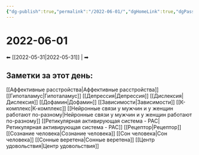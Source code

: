 ```yaml
---
{"dg-publish":true,"permalink":"/2022-06-01/","dgHomeLink":true,"dgPassFrontmatter":false}
---
```


# 2022-06-01
⬅ [[2022-05-31|2022-05-31]] |  ➡
## Заметки за этот день:
[[Аффективные расстройства|Аффективные расстройства]]
[[Гипоталамус|Гипоталамус]]
[[Депрессия|Депрессия]]
[[Дислексия|Дислексия]]
[[Дофамин|Дофамин]]
[[Зависимости|Зависимости]]
[[К-комплекс|К-комплекс]]
[[Нейронные связи у мужчин и у женщин работают по-разному|Нейронные связи у мужчин и у женщин работают по-разному]]
[[Ретикулярная активирующая система - РАС|Ретикулярная активирующая система - РАС]]
[[Рецептор|Рецептор]]
[[Сознание человека|Сознание человека]]
[[Сон человека|Сон человека]]
[[Сонные веретена|Сонные веретена]]
[[Центр удовольствия|Центр удовольствия]]